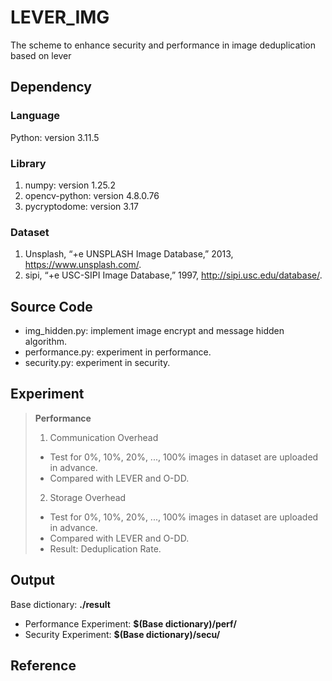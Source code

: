 # LEVER_IMG
The scheme to enhance security and performance in image deduplication based on lever

## Dependency
### Language
Python: version 3.11.5

### Library
1. numpy: version 1.25.2
2. opencv-python: version 4.8.0.76
3. pycryptodome: version 3.17

### Dataset
1. Unsplash, “+e UNSPLASH Image Database,” 2013, https://www.unsplash.com/.
2. sipi, “+e USC-SIPI Image Database,” 1997, http://sipi.usc.edu/database/.

## Source Code
- img_hidden.py: implement image encrypt and message hidden algorithm.
- performance.py: experiment in performance.
- security.py: experiment in security.

## Experiment
> **Performance**  
> 1. Communication Overhead  
> - Test for 0%, 10%, 20%, ..., 100% images in dataset are uploaded in advance.
> - Compared with LEVER and O-DD.
> 
> 2. Storage Overhead  
> - Test for 0%, 10%, 20%, ..., 100% images in dataset are uploaded in advance.
> - Compared with LEVER and O-DD.
> - Result: Deduplication Rate.

## Output
Base dictionary: **./result**
- Performance Experiment: **$(Base dictionary)/perf/**
- Security Experiment: **$(Base dictionary)/secu/**

## Reference